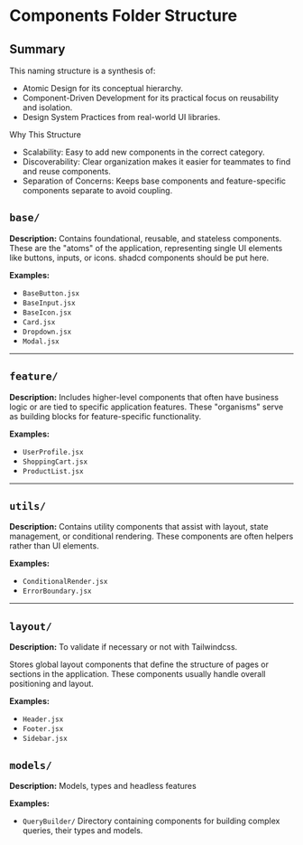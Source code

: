 # Components Folder Structure


## Summary

This naming structure is a synthesis of:

- Atomic Design for its conceptual hierarchy.
- Component-Driven Development for its practical focus on reusability and isolation.
- Design System Practices from real-world UI libraries.

Why This Structure
- Scalability: Easy to add new components in the correct category.
- Discoverability: Clear organization makes it easier for teammates to find and reuse components.
- Separation of Concerns: Keeps base components and feature-specific components separate to avoid coupling.

## `base/`
**Description:**
Contains foundational, reusable, and stateless components. These are the "atoms" of the application, representing single UI elements like buttons, inputs, or icons.
shadcd components should be put here.


**Examples:**
- `BaseButton.jsx`
- `BaseInput.jsx`
- `BaseIcon.jsx`
- `Card.jsx`
- `Dropdown.jsx`
- `Modal.jsx`

---

## `feature/`
**Description:**
Includes higher-level components that often have business logic or are tied to specific application features. These "organisms" serve as building blocks for feature-specific functionality.

**Examples:**
- `UserProfile.jsx`
- `ShoppingCart.jsx`
- `ProductList.jsx`

---

## `utils/`
**Description:**
Contains utility components that assist with layout, state management, or conditional rendering. These components are often helpers rather than UI elements.

**Examples:**
- `ConditionalRender.jsx`
- `ErrorBoundary.jsx`

---

## `layout/`
**Description:**
To validate if necessary or not with Tailwindcss.

Stores global layout components that define the structure of pages or sections in the application. These components usually handle overall positioning and layout.

**Examples:**
- `Header.jsx`
- `Footer.jsx`
- `Sidebar.jsx`

## `models/`
**Description:**
Models, types and headless features

**Examples:**
- `QueryBuilder/` Directory containing components for building complex queries, their types and models.
